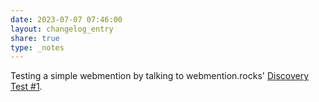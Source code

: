 ```yaml
---
date: 2023-07-07 07:46:00
layout: changelog_entry
share: true
type: _notes
---
```

Testing a simple webmention by talking to webmention.rocks' [Discovery Test #1](https://webmention.rocks/test/1).
